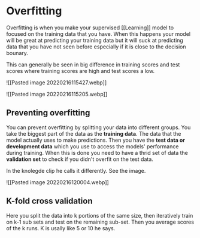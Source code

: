 # Overfitting

Overfitting is when you make your supervised [[Learning]] model to focused on the training data that you have. When this happens your model will be great at predicting your training data but it will suck at predicting data that you have not seen before especially if it is close to the decision bounary. 

This can generally be seen in big difference in training scores and test scores where training scores are high and test scores a low. 

![[Pasted image 20220216115427.webp]]

![[Pasted image 20220216115205.webp]]

## Preventing overfitting
You can prevent overfitting by splitting your data into different groups. You take the biggest part of the data as the **training data**. The data that the model actually uses to make predictions. Then you have the **test data or development data** which you use to access the models' performance during training. When this is done you need to have a thrid set of data the **validation set** to check if you didn't overfit on the test data. 

In the knolegde clip he calls it differently. See the image. 

![[Pasted image 20220216120004.webp]]

## K-fold cross validation
Here you split the data into k portions of the same size, then iteratively train on k-1 sub sets and test on the remaining sub-set. Then you average scores of the k runs. K is usally like 5 or 10 he says. 




